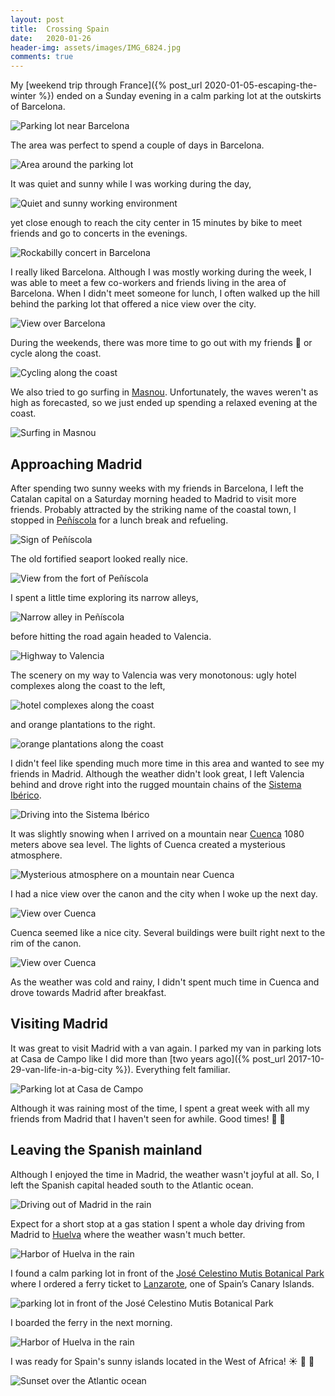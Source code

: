 ```yaml
---
layout: post
title:  Crossing Spain
date:   2020-01-26
header-img: assets/images/IMG_6824.jpg
comments: true
---
```


My [weekend trip through France]({% post_url 2020-01-05-escaping-the-winter %}) ended on a Sunday evening in a calm parking lot at the outskirts of Barcelona.

![Parking lot near Barcelona](/assets/images/IMG_6687.jpg)

The area was perfect to spend a couple of days in Barcelona.

![Area around the parking lot](/assets/images/IMG_6696.jpg)

It was quiet and sunny while I was working during the day,

![Quiet and sunny working environment](/assets/images/IMG_6752.jpg)

yet close enough to reach the city center in 15 minutes by bike to meet friends and go to concerts in the evenings.

![Rockabilly concert in Barcelona](/assets/images/IMG_6755.jpg)

I really liked Barcelona. Although I was mostly working during the week, I was able to meet a few co-workers and friends living in the area of Barcelona. When I didn't meet someone for lunch, I often walked up the hill behind the parking lot that offered a nice view over the city.

![View over Barcelona](/assets/images/IMG_6747.jpg)

During the weekends, there was more time to go out with my friends :beers: or cycle along the coast.

![Cycling along the coast](/assets/images/IMG_6732.jpg)

We also tried to go surfing in [Masnou](https://www.google.com/maps/place/El+Masnou,+Barcelona/). Unfortunately, the waves weren't as high as forecasted, so we just ended up spending a relaxed evening at the coast.

![Surfing in Masnou](/assets/images/IMG_6723.jpg)

## Approaching Madrid

After spending two sunny weeks with my friends in Barcelona, I left the Catalan capital on a Saturday morning headed to Madrid to visit more friends.
Probably attracted by the striking name of the coastal town, I stopped in [Peñíscola](https://www.google.com/maps/place/12598+Peniscola,+Castell%C3%B3n/) for a lunch break and refueling.

![Sign of Peñíscola](/assets/images/IMG_6775.jpg)

The old fortified seaport looked really nice.

![View from the fort of Peñíscola](/assets/images/IMG_6770.jpg)

I spent a little time exploring its narrow alleys,

![Narrow alley in Peñíscola](/assets/images/IMG_6769.jpg)

before hitting the road again headed to Valencia.

![Highway to Valencia](/assets/images/IMG_6779.jpg)

The scenery on my way to Valencia was very monotonous: ugly hotel complexes along the coast to the left,

![hotel complexes along the coast](/assets/images/IMG_6780.jpg)

and orange plantations to the right.

![orange plantations along the coast](/assets/images/IMG_6784.jpg)

I didn't feel like spending much more time in this area and wanted to see my friends in Madrid. Although the weather didn't look great, I left Valencia behind and drove right into the rugged mountain chains of the [Sistema Ibérico](https://www.google.com/maps/place/Iberian+System/).

![Driving into the Sistema Ibérico](/assets/images/IMG_6788.jpg)

It was slightly snowing when I arrived on a mountain near [Cuenca](https://www.google.com/maps/place/Cuenca/) 1080 meters above sea level. The lights of Cuenca created a mysterious atmosphere.

![Mysterious atmosphere on a mountain near Cuenca](/assets/images/IMG_6792.jpg)

I had a nice view over the canon and the city when I woke up the next day.

![View over Cuenca](/assets/images/IMG_6793.jpg)

Cuenca seemed like a nice city. Several buildings were built right next to the rim of the canon.

![View over Cuenca](/assets/images/IMG_6796.jpg)

As the weather was cold and rainy, I didn't spent much time in Cuenca and drove towards Madrid after breakfast.

## Visiting Madrid

It was great to visit Madrid with a van again. I parked my van in parking lots at Casa de Campo like I did more than [two years ago]({% post_url 2017-10-29-van-life-in-a-big-city %}). Everything felt familiar.

![Parking lot at Casa de Campo](/assets/images/IMG_6803.jpg)

Although it was raining most of the time, I spent a great week with all my friends from Madrid that I haven't seen for awhile. Good times! :beers: :tada:

## Leaving the Spanish mainland

Although I enjoyed the time in Madrid, the weather wasn't joyful at all. So, I left the Spanish capital headed south to the Atlantic ocean.

![Driving out of Madrid in the rain](/assets/images/IMG_6814.jpg)

Expect for a short stop at a gas station I spent a whole day driving from Madrid to [Huelva](https://www.google.com/maps/place/Huelva/@37.2708666,-6.9571999,14z/) where the weather wasn't much better.

![Harbor of Huelva in the rain](/assets/images/IMG_6819.jpg)

I found a calm parking lot in front of the [José Celestino Mutis Botanical Park](https://www.google.com/maps/place/bot%C3%A1nico+Jos%C3%A9+Celestino+Mutis+Park/) where I ordered a ferry ticket to [Lanzarote](https://www.google.com/maps/place/Lanzarote/@28.9712389,-13.6973394,11z/), one of Spain’s Canary Islands.

![parking lot in front of the José Celestino Mutis Botanical Park](/assets/images/IMG_6824.jpg)

I boarded the ferry in the next morning.

![Harbor of Huelva in the rain](/assets/images/IMG_6827.jpg)

I was ready for Spain's sunny islands located in the West of Africa! :sunny: :palm_tree: :volcano:

![Sunset over the Atlantic ocean](/assets/images/IMG_6837.jpg)
